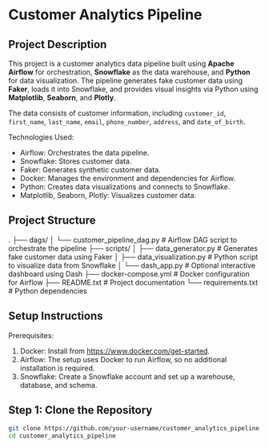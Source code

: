 Customer Analytics Pipeline
============================

Project Description
--------------------
This project is a customer analytics data pipeline built using **Apache Airflow** for orchestration, **Snowflake** as the data warehouse, and **Python** for data visualization. The pipeline generates fake customer data using **Faker**, loads it into Snowflake, and provides visual insights via Python using **Matplotlib**, **Seaborn**, and **Plotly**.

The data consists of customer information, including `customer_id`, `first_name`, `last_name`, `email`, `phone_number`, `address`, and `date_of_birth`.

Technologies Used:
- Airflow: Orchestrates the data pipeline.
- Snowflake: Stores customer data.
- Faker: Generates synthetic customer data.
- Docker: Manages the environment and dependencies for Airflow.
- Python: Creates data visualizations and connects to Snowflake.
- Matplotlib, Seaborn, Plotly: Visualizes customer data.

Project Structure
--------------------
.
├── dags/
│   └── customer_pipeline_dag.py      # Airflow DAG script to orchestrate the pipeline
├── scripts/
│   ├── data_generator.py             # Generates fake customer data using Faker
│   ├── data_visualization.py         # Python script to visualize data from Snowflake
│   └── dash_app.py                   # Optional interactive dashboard using Dash
├── docker-compose.yml                # Docker configuration for Airflow
├── README.txt                        # Project documentation
└── requirements.txt                  # Python dependencies

Setup Instructions
--------------------
Prerequisites:
1. Docker: Install from https://www.docker.com/get-started.
2. Airflow: The setup uses Docker to run Airflow, so no additional installation is required.
3. Snowflake: Create a Snowflake account and set up a warehouse, database, and schema.

Step 1: Clone the Repository
-----------------------------
```bash
git clone https://github.com/your-username/customer_analytics_pipeline.git
cd customer_analytics_pipeline

